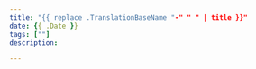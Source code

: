 ```yaml
---
title: "{{ replace .TranslationBaseName "-" " " | title }}"
date: {{ .Date }}
tags: [""]
description: 

---
```

